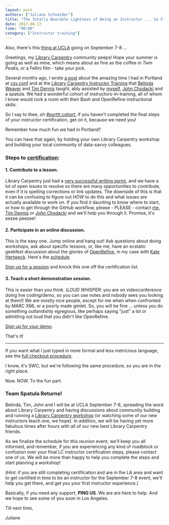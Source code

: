 ```yaml
---
layout: post
authors: ["Juliane Schneider"]
title: "The Totally Bearable Lightness of Being an Instructor ... So Finish that Training!"
date: 2017-08-17
time: "00:00"
category: ["Instructor training"]
---
```


Also, there's this [thing at UCLA](https://ucla-data-archive.github.io/2017-09-08-ucla/) going on September 7-8 ...

Greetings, my [Library Carpentry](https://librarycarpentry.github.io) community peeps! 
Hope your summer is going as well as mine, which means about as fine as the coffee in *Twin Peaks*, 
or a Fellini film - take your pick.

Several months ago, I wrote [a post](https://software-carpentry.org/blog/2017/05/lc-Portland-Boston.html) about the amazing time I 
had in Portland at [csv,conf](https://csvconf.com/) and at the 
[Library Carpentry Instructor Training](https://weaverbel.github.io/2017-05-04-portland-ttt/) that [Belinda Weaver](https://twitter.com/cloudaus)
and [Tim Dennis](https://twitter.com/jt14den) taught, 
ably assisted by [myself](https://twitter.com/JulianeS), [John Chodacki](https://twitter.com/chodacki) and a spatula. 
We had a wonderful cohort of instructors-in-training, all of whom I know would rock a room with their Bash 
and OpenRefine instructional skills.

So I say to thee, oh [#porttt cohort](https://twitter.com/hashtag/porttt?src=hash), if you haven't completed the final steps of 
your instructor certification, get on it, because we need you! 

Remember how much fun we had in Portland? 

You can have that again, by holding your own Library Carpentry workshop and building your local community of data-savvy colleagues. 

### Steps to [certification](http://swcarpentry.github.io/instructor-training/checkout/):

#### 1. Contribute to a lesson. 

Library Carpentry just had a [very successful writing sprint](https://software-carpentry.org/blog/2017/06/lc-sprint.html), and 
we have a lot of open issues to resolve so there are 
many opportunities to contribute, even if it is spelling corrections or link updates. 
The downside of this is that it can be confusing to figure out *HOW* to do this and what issues are actually available to work on. 
If you find it daunting to know where to start, or how to get through the GitHub workflow, 
please - PLEASE - contact [me](mailto:Juliane_Schneider@hms.harvard.edu), [Tim Dennis](mailto:tdennis@library.ucla.edu) or 
[John Chodacki](mailto:John.Chodacki@ucop.edu) and we'll help you through it.  Promise, it's eezee peezee!

#### 2. Participate in an online discussion.

This is the easy one. Jump online and hang out! Ask questions about doing workshops, ask about specific lessons, 
or, like me, have an ecstatic geekfest discussion about the glories of [OpenRefine](http://openrefine.org/), in my case with 
[Kate Hertweck](https://twitter.com/k8hert). 
Here's the [schedule](http://pad.software-carpentry.org/instructor-discussion). 

[Sign up for a session](http://pad.software-carpentry.org/instructor-discussion) and knock this one 
off the certification list. 

#### 3. Teach a short demonstration session.

This is easier than you think. (*LOUD WHISPER*: you are on videoconference doing live 
coding/demo, so you can use notes and nobody sees you looking at them!) We are mostly nice people, 
except for me when when confronted by MARC XML or a poorly made gimlet. 
So, you will be fine ... unless you do something outlandishly egregious, like perhaps 
saying "just" a lot or admitting out loud that you didn't like OpenRefine.

[Sign up for your demo](http://pad.software-carpentry.org/teaching-demos). 

That's it!

--------

If you want what I just typed in more formal and less metricious language, see 
the [full checkout procedure](http://swcarpentry.github.io/instructor-training/checkout/).

I know, it's SWC, but we're following the same procedure, so you are in the right place.

Now. NOW. To the fun part.

### Team Spatula Returns! 

Belinda, Tim, John and I will be at UCLA September 7-8, spreading the word about Library Carpentry and having discussions 
about community building and running a [Library Carpentry workshop](https://ucla-data-archive.github.io/2017-09-08-ucla/)
(or watching some of our new instructors teach one, we hope). In addition, we will be having yet more fabulous times 
after hours with all of our new best Library Carpentry friends.

As we finalize the schedule for this reunion event, we'll keep you all informed, 
and remember, if you are experiencing any kind of roadblock or confusion over your final LC instructor certification steps, 
please contact one of us. We will be more than happy to help you complete the steps and start planning a workshop!  

(*Hint*: if you are still completing certification and are in the LA area and want to get certified in time 
to be an instructor for the September 7-8 event, we'll help you get there, and get you your first instructor experience.) 

Basically, if you need any support, **PING US**.  We are are here to help.  And we hope to see some of you soon in Los Angeles.	

Till next time, 

Juliane 
